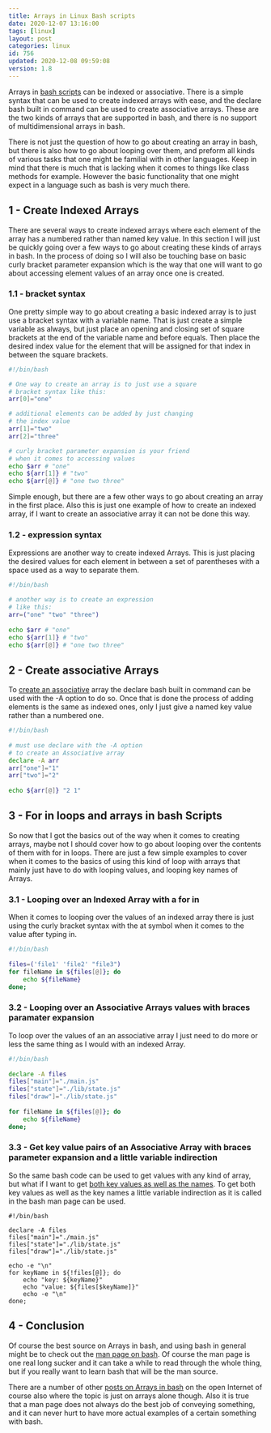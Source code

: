 ```yaml
---
title: Arrays in Linux Bash scripts
date: 2020-12-07 13:16:00
tags: [linux]
layout: post
categories: linux
id: 756
updated: 2020-12-08 09:59:08
version: 1.8
---
```


Arrays in [bash scripts](/2020/11/27/bash-scripts/) can be indexed or associative. There is a simple syntax that can be used to create indexed arrays with ease, and the declare bash built in command can be used to create associative arrays. These are the two kinds of arrays that are supported in bash, and there is no support of multidimensional arrays in bash.

There is not just the question of how to go about creating an array in bash, but there is also how to go about looping over them, and preform all kinds of various tasks that one might be familial with in other languages. Keep in mind that there is much that is lacking when it comes to things like class methods for example. However the basic functionality that one might expect in a language such as bash is very much there.

<!-- more -->

## 1 - Create Indexed Arrays

There are several ways to create indexed arrays where each element of the array has a numbered rather than named key value. In this section I will just be quickly going over a few ways to go about creating these kinds of arrays in bash. In the process of doing so I will also be touching base on basic curly bracket parameter expansion which is the way that one will want to go about accessing element values of an array once one is created.

### 1.1 - bracket syntax

One pretty simple way to go about creating a basic indexed array is to just use a bracket syntax with a variable name. That is just create a simple variable as always, but just place an opening and closing set of square brackets at the end of the variable name and before equals. Then place the desired index value for the element that will be assigned for that index in between the square brackets.

```bash
#!/bin/bash

# One way to create an array is to just use a square 
# bracket syntax like this:
arr[0]="one"

# additional elements can be added by just changing
# the index value
arr[1]="two"
arr[2]="three"

# curly bracket parameter expansion is your friend
# when it comes to accessing values
echo $arr # "one"
echo ${arr[1]} # "two"
echo ${arr[@]} # "one two three"
```

Simple enough, but there are a few other ways to go about creating an array in the first place. Also this is just one example of how to create an indexed array, if I want to create an associative array it can not be done this way.

### 1.2 - expression syntax

Expressions are another way to create indexed Arrays. This is just placing the desired values for each element in between a set of parentheses with a space used as a way to separate them.

```bash
#!/bin/bash
 
# another way is to create an expression
# like this:
arr=("one" "two" "three")
 
echo $arr # "one"
echo ${arr[1]} # "two"
echo ${arr[@]} # "one two three"
```

## 2 - Create associative Arrays

To [create an associative](https://www.linuxjournal.com/content/bash-associative-arrays) array the declare bash built in command can be used with the -A option to do so. Once that is done the process of adding elements is the same as indexed ones, only I just give a named key value rather than a numbered one.

```bash
#!/bin/bash
 
# must use declare with the -A option
# to create an Associative array
declare -A arr
arr["one"]="1"
arr["two"]="2"
 
echo ${arr[@]} "2 1"
```

## 3 - For in loops and arrays in bash Scripts

So now that I got the basics out of the way when it comes to creating arrays, maybe not I should cover how to go about looping over the contents of them with for in loops. There are just a few simple examples to cover when it comes to the basics of using this kind of loop with arrays that mainly just have to do with looping values, and looping key names of Arrays.

### 3.1 - Looping over an Indexed Array with a for in

When it comes to looping over the values of an indexed array there is just using the curly bracket syntax with the at symbol when it comes to the value after typing in.

```bash
#!/bin/bash
 
files=('file1' 'file2' "file3")
for fileName in ${files[@]}; do
    echo ${fileName}
done;
```

### 3.2 - Looping over an Associative Arrays values with braces paramater expansion 

To loop over the values of an an associative array I just need to do more or less the same thing as I would with an indexed Array.

```bash
#!/bin/bash
 
declare -A files
files["main"]="./main.js"
files["state"]="./lib/state.js"
files["draw"]="./lib/state.js"
 
for fileName in ${files[@]}; do
    echo ${fileName}
done;
```

### 3.3 - Get key value pairs of an Associative Array with braces parameter expansion and a little variable indirection 

So the same bash code can be used to get values with any kind of array, but what if I want to get [both key values as well as the names](https://stackoverflow.com/questions/3112687/how-to-iterate-over-associative-arrays-in-bash). To get both key values as well as the key names a little variable indirection as it is called in the bash man page can be used.

```
#!/bin/bash

declare -A files
files["main"]="./main.js"
files["state"]="./lib/state.js"
files["draw"]="./lib/state.js"
 
echo -e "\n"
for keyName in ${!files[@]}; do
    echo "key: ${keyName}"
    echo "value: ${files[$keyName]}"
    echo -e "\n"
done;
```

## 4 - Conclusion

Of course the best source on Arrays in bash, and using bash in general might be to check out the [man page on bash](https://linux.die.net/man/1/bash). Of course the man page is one real long sucker and it can take a while to read through the whole thing, but if you really want to learn bash that will be the man source.

There are a number of other [posts on Arrays in bash](https://opensource.com/article/18/5/you-dont-know-bash-intro-bash-arrays) on the open Internet of course also where the topic is just on arrays alone though. Also it is true that a man page does not always do the best job of conveying something, and it can never hurt to have more actual examples of a certain something with bash.